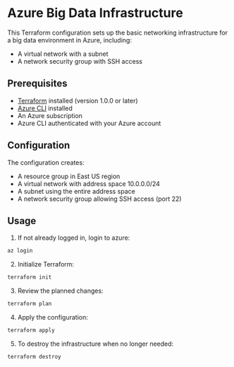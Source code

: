 # Azure Big Data Infrastructure

This Terraform configuration sets up the basic networking infrastructure for a big data environment in Azure, including:

- A virtual network with a subnet
- A network security group with SSH access

## Prerequisites

- [Terraform](https://www.terraform.io/downloads.html) installed (version 1.0.0 or later)
- [Azure CLI](https://docs.microsoft.com/en-us/cli/azure/install-azure-cli) installed
- An Azure subscription
- Azure CLI authenticated with your Azure account

## Configuration

The configuration creates:

- A resource group in East US region
- A virtual network with address space 10.0.0.0/24
- A subnet using the entire address space
- A network security group allowing SSH access (port 22)

## Usage

1. If not already logged in, login to azure:

```bash
az login
```

2. Initialize Terraform:

```bash
terraform init
```

3. Review the planned changes:

```bash
terraform plan
```

4. Apply the configuration:

```bash
terraform apply
```

5. To destroy the infrastructure when no longer needed:

```bash
terraform destroy
```
